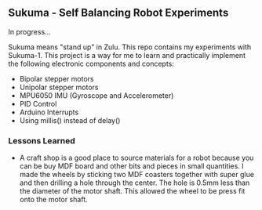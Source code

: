 ## Sukuma - Self Balancing Robot Experiments

In progress...

Sukuma means "stand up" in Zulu. This repo contains my experiments with Sukuma-1. This project is a way for me to learn and practically implement the following electronic components and concepts:

- Bipolar stepper motors
- Unipolar stepper motors
- MPU6050 IMU (Gyroscope and Accelerometer)
- PID Control
- Arduino Interrupts
- Using millis() instead of delay()

### Lessons Learned

- A craft shop is a good place to source materials for a robot because you can be buy MDF board and other bits and pieces in small quantities. I made the wheels by sticking two MDF coasters together with super glue and then drilling a hole through the center. The hole is 0.5mm less than the diameter of the motor shaft. This allowed the wheel to be press fit onto the motor shaft.


<br>


